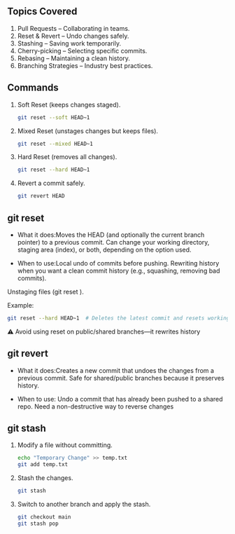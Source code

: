 ## **Topics Covered**  
1. Pull Requests – Collaborating in teams.  
2. Reset & Revert – Undo changes safely.  
3. Stashing – Saving work temporarily.  
4. Cherry-picking – Selecting specific commits.  
5. Rebasing – Maintaining a clean history.  
6. Branching Strategies – Industry best practices.  


## Commands

1. Soft Reset (keeps changes staged).  
   ```bash
   git reset --soft HEAD~1
   ```  
2. Mixed Reset (unstages changes but keeps files).  
   ```bash
   git reset --mixed HEAD~1
   ```  
3. Hard Reset (removes all changes).  
   ```bash
   git reset --hard HEAD~1
   ```  
4. Revert a commit safely.  
   ```bash
   git revert HEAD

## git reset 

- What it does:Moves the HEAD (and optionally the current branch pointer) to a previous commit.
               Can change your working directory, staging area (index), or both, depending on the option used.

- When to use:Local undo of commits before pushing.
              Rewriting history when you want a clean commit history (e.g., squashing, removing bad commits).

Unstaging files (git reset <file>).

Example:
```bash
git reset --hard HEAD~1  # Deletes the latest commit and resets working directory
```
⚠️ Avoid using reset on public/shared branches—it rewrites history

## git revert

- What it does:Creates a new commit that undoes the changes from a previous commit.
               Safe for shared/public branches because it preserves history.

- When to use: Undo a commit that has already been pushed to a shared repo.
               Need a non-destructive way to reverse changes

## git stash

1. Modify a file without committing.  
   ```bash
   echo "Temporary Change" >> temp.txt
   git add temp.txt
   ```  
2. Stash the changes.  
   ```bash
   git stash
   ```  
3. Switch to another branch and apply the stash.  
   ```bash
   git checkout main
   git stash pop
